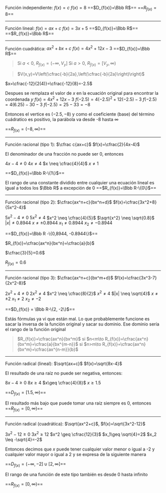 Función independiente: $f(x)=c$
$f(x)=8$
==$D_{f(x)}=\Bbb R$==
==$R_{f(x)}=8$==

---
Función lineal: $f(x)=ax+c$
$f(x)=3x+5$
==$D_{f(x)}=\Bbb R$==
==$R_{f(x)}=\Bbb R$==

---
Función cuadrática: $ax^2+bx+c$
$f(x)=4x^2+12x-3$
==$D_{f(x)}=\Bbb R$==

>Si $a<0,\ R_{f(x)}=(-\infty,V_y]$
Si $a>0,\ R_{f(x)}=[V_y,\infty)$

>$V(x,y)=V\left(\cfrac{-b}{2a},\left(\cfrac{-b}{2a}\right)\right)$ <!-- Para encontrar el rango, se tiene que buscar el vertice-->

$x=\cfrac{-12}{2(4)}=\cfrac{-12}{8}=-2.5$

Despues se remplaza el valor de $x$ en la ecuación original para encontrar la coordenada $y$
$f(x)=4x^2+12x-3$
$f(-2.5)=4(-2.5)^2+12(-2.5)-3$
$f(-2.5)=4(6.25)-30-3$
$f(-2.5)=25-33=-8$

Entonces el vertice es $(-2.5,-8)$ y como el coeficiente (base) del término cuádratico es positivo, la parábola va desde -8 hasta $\infty$

==$R_{f(x)}=(-8,\infty)$==

---
Función racional (tipo 1): $\cfrac c{ax+c}$
$f(x)=\cfrac{2}{4x-4}$

El denominador de una fracción no puede ser 0, entonces

$4x-4\neq 0$
$4x \neq 4$
$x \neq \cfrac{4}{4}$
$x\neq1$

==$D_{f(x)}=\Bbb R-\{1\}$==

El rango de una constante dividido entre cualquier una ecuación lineal es igual a todos los $\Bbb R$ a excepción de 0
==$R_{f(x)}=\Bbb R-\{0\}$==

---
Función racional (tipo 2): $\cfrac{ax^n+c}{bx^n+d}$
$f(x)=\cfrac{3x^2+8}{5x^2-4}$

$5x^2-4\neq 0$
$5x^2 \neq 4$
$x^2 \neq \cfrac{4}{5}$
$\sqrt{x^2} \neq \sqrt{0.8}$
$|x| \neq 0.8944$
$x \neq \pm 0.8944$
$x_1 \neq 0.8944$
$x_2 \neq -0.8944$

==$D_{f(x)}=\Bbb R -\{0,8944, -0.8944\}$==

$R_{f(x)}=\cfrac{ax^n}{bx^n}=\cfrac{a}{b}$

$\cfrac{3}{5}=0.6$

$R_{f(x)}=0.6$

---
Función racional (tipo 3): $\cfrac{ax^n+c}{bx^m+d}$
$f(x)=\cfrac{3x^3-7}{2x^2-8}$

$2x^2+4 \neq 0$
$2x^2 \neq 4$
$x^2 \neq \cfrac{8}{2}$
$x^2 \neq 4$
$|x| \neq \sqrt{4}$
$x \neq \pm 2$
$x_1 \neq 2$
$x_2 \neq -2$

==$D_{f(x)} = \Bbb R-\{2, -2\}$==

Estás fórmulas ya vi que están mal. Lo que probablemente funcione es sacar la inversa de la función original y sacar su dominio. Ese dominio sería el rango de la función original
>$R_{f(x)}=\cfrac{ax^n}{bx^m}$
si $n<m\to R_{f(x)}=\cfrac{ax^n}{bx^m}=\cfrac{a}{bx^{m-n}}$
si $n>m\to R_{f(x)}=\cfrac{ax^n}{bx^m}=\cfrac{ax^{n-m}}{b}$

---
Función radical (lineal): $\sqrt{ax+c}$
$f(x)=\sqrt{8x-4}$

El resultado de una raíz no puede ser negativa, entonces:

$8x-4\geq 0$
$8x\geq 4$
$x\geq \cfrac{4}{8}$
$x \geq 1.5$

==$D_{f(x)}=[1.5, \infty)$==

El resultado más bajo que puede tomar una raíz siempre es 0, entonces
==$R_{f(x)}=[0,\infty)$==

---
Función radical (cuadrática): $\sqrt{ax^2+c}$, <!-- donde $c$ es negativo si $ax^2$ es positivo o viceversa -->
$f(x)=\sqrt{3x^2-12}$

$3x^2-12 \geq 0$
$3x^2 \geq 12$
$x^2 \geq \cfrac{12}{3}$
$x_1\geq \sqrt{4}=2$
$x_2 \leq -\sqrt{4}=-2$

Entonces decimos que $x$ puede tener cualquier valor menor o igual a -2 y cualquier valor mayor o igual a 2 y se expresa de la siguiente manera

==$D_{f(x)}=(-\infty, -2]\cup[2,\infty]$==

El rango de una función de este tipo también es desde 0 hasta infinito

==$R_{f(x)}=[0, \infty)$==
